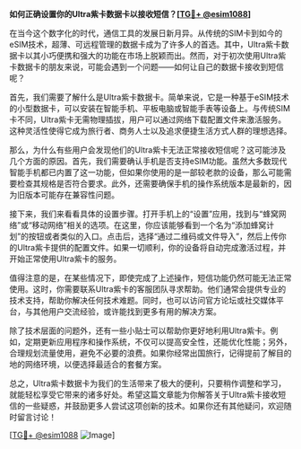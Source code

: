 **如何正确设置你的Ultra紫卡数据卡以接收短信？[[TG💪+ @esim1088](https://t.me/s/esim1088)]**

在当今这个数字化的时代，通信工具的发展日新月异。从传统的SIM卡到如今的eSIM技术，超薄、可远程管理的数据卡成为了许多人的首选。其中，Ultra紫卡数据卡以其小巧便携和强大的功能在市场上脱颖而出。然而，对于初次使用Ultra紫卡数据卡的朋友来说，可能会遇到一个问题——如何让自己的数据卡接收到短信呢？

首先，我们需要了解什么是Ultra紫卡数据卡。简单来说，它是一种基于eSIM技术的小型数据卡，可以安装在智能手机、平板电脑或智能手表等设备上。与传统SIM卡不同，Ultra紫卡无需物理插拔，用户可以通过网络下载配置文件来激活服务。这种灵活性使得它成为旅行者、商务人士以及追求便捷生活方式人群的理想选择。

那么，为什么有些用户会发现他们的Ultra紫卡无法正常接收短信呢？这可能涉及几个方面的原因。首先，我们需要确认手机是否支持eSIM功能。虽然大多数现代智能手机都已内置了这一功能，但如果你使用的是一部较老款的设备，那么可能需要检查其规格是否符合要求。此外，还需要确保手机的操作系统版本是最新的，因为旧版本可能存在兼容性问题。

接下来，我们来看看具体的设置步骤。打开手机上的“设置”应用，找到与“蜂窝网络”或“移动网络”相关的选项。在这里，你应该能够看到一个名为“添加蜂窝计划”的按钮或者类似的入口。点击后，选择“通过二维码或文件导入”，然后上传你的Ultra紫卡提供的配置文件。如果一切顺利，你的设备将自动完成激活过程，并开始正常使用Ultra紫卡的服务。

值得注意的是，在某些情况下，即使完成了上述操作，短信功能仍然可能无法正常使用。这时，你需要联系Ultra紫卡的客服团队寻求帮助。他们通常会提供专业的技术支持，帮助你解决任何技术难题。同时，也可以访问官方论坛或社交媒体平台，与其他用户交流经验，或许能找到更多有用的解决方案。

除了技术层面的问题外，还有一些小贴士可以帮助你更好地利用Ultra紫卡。例如，定期更新应用程序和操作系统，不仅可以提高安全性，还能优化性能；另外，合理规划流量使用，避免不必要的浪费。如果你经常出国旅行，记得提前了解目的地的网络环境，以便选择最适合的套餐方案。

总之，Ultra紫卡数据卡为我们的生活带来了极大的便利，只要稍作调整和学习，就能轻松享受它带来的诸多好处。希望这篇文章能为你解答关于Ultra紫卡接收短信的一些疑惑，并鼓励更多人尝试这项创新的技术。如果你还有其他疑问，欢迎随时留言讨论！

[[TG💪+ @esim1088](https://t.me/s/esim1088) ![Image](https://i.postimg.cc/4NQfJmqS/Snipaste-2025-05-13-00-14-12.png)]